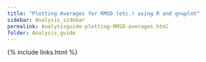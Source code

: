 ```yaml
---
title: "Plotting Averages for RMSD (etc.) using R and gnuplot"
sidebar: Analysis_sidebar
permalink: Analysisguide-plotting-RMSD-averages.html
folder: Analysis_guide
---
```


<link rel="stylesheet" href="css/theme-purple.css">

{% include links.html %}
